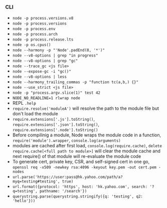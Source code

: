 ### CLI
- `node -p process.versions.v8`
- `node -p process.versions`
- `node -p process.env`
- `node -p process.arch`
- `node -p process.release.lts`
- `node -p os.cpus()`
- `node --harmony -p "'Node'.padEnd(8, '*')"`
- `node --v8-options | grep "in progress"`
- `node --v8-options | grep "gc"`
- `node --trace_gc <js file>`
- `node --expose-gc -i "gc()"`
- `node --v8-options | less`
- `node --harmony_trailing_commas -p "function tc(a,b,) {}"`
- `node --use_strict <js file>`
- `node -p "process.argv.slice(1)" test 42`
- `NODE_NO_READLINE=1 rlwrap node`
- REPL `.help`
- `require.resolve('moduleA')` will resolve the path to the module file but don't load the module
- `require.extensions['.js'].toString()`, `require.extensions['.json'].toString()`, `require.extensions['.node'].toString()`
- Before compilinig a module, Node wraps the module code in a function, `require('module').wrapper`, `console.log(arguments)`
- modules are cached after first load, `console.log(require.cache)`, `delete require.cache[<full path to module>]` will clear the module cache and next require() of that module will re-evaluate the module code
- To generate cert, private key, CSR, and self-signed cert in one go, `openssl req -x509 -newkey rsa:4096 -keyout key.pem -out cert.pem -nodes`
- `url.parse('https://user:pass@hk.yahoo.com/path/a?myq=testing#testing', true)`
- `url.format({protocol: 'https', host: 'hk.yahoo.com', search: '?q=testing', pathname: '/search'})`
- `querystring.parse(querystring.stringify({q: 'testing', q2: 'hello'}))`